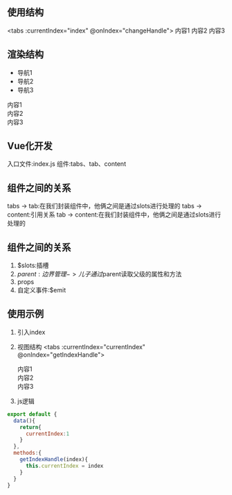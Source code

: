 ## 使用结构
<tabs :currentIndex="index" @onIndex="changeHandle">
    <tab index="1" label="导航一">内容1</tab>
    <tab index="2" label="导航二">内容2</tab>
    <tab index="3" label="导航三">内容3</tab>
</tabs>


## 渲染结构
<div>
    <div>
        <ul>
            <li>导航1</li>
            <li>导航2</li>
            <li>导航3</li>
        </ul>
    </div>
    <div>
        <div>内容1</div>
        <div>内容2</div>
        <div>内容3</div>
    </div>
</div>

## Vue化开发
入口文件:index.js
组件:tabs、tab、content


## 组件之间的关系
tabs -> tab:在我们封装组件中，他俩之间是通过slots进行处理的
tabs -> content:引用关系
tab -> content:在我们封装组件中，他俩之间是通过slots进行处理的


## 组件之间的关系
1. $slots:插槽
2. $parent:边界管理-> 儿子通过$parent读取父级的属性和方法
3. props
4. 自定义事件:$emit



## 使用示例
1. 引入index

2. 视图结构
<tabs :currentIndex="currentIndex" @onIndex="getIndexHandle">
    <tab index="1" label="中国地图"><div>内容1</div></tab>
    <tab index="2" label="世界地图"><div>内容2</div></tab>
    <tab index="3" label="我的地图"><div>内容3</div></tab>
</tabs>

3. js逻辑
```js
export default {
  data(){
    return{
      currentIndex:1
    }
  },
  methods:{
    getIndexHandle(index){
      this.currentIndex = index
    }
  }
}
```